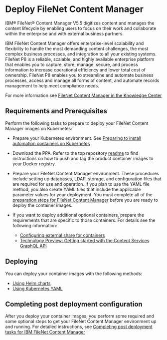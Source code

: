 # Deploy FileNet Content Manager

IBM® FileNet® Content Manager V5.5 digitizes content and manages the content lifecycle by enabling users to focus on their work and collaborate within the enterprise and with external business partners.

IBM FileNet Content Manager offers enterprise-level scalability and flexibility to handle the most demanding content challenges, the most complex business processes, and integration to all your existing systems. FileNet P8 is a reliable, scalable, and highly available enterprise platform that enables you to capture, store, manage, secure, and process information to increase operational efficiency and lower total cost of ownership. FileNet P8 enables you to streamline and automate business processes, access and manage all forms of content, and automate records management to help meet compliance needs.

For more information see [FileNet Content Manager in the Knowledge Center](https://www.ibm.com/support/knowledgecenter/en/SSYHZ8_19.0.x/com.ibm.dba.offerings/topics/con_cm.html)

## Requirements and Prerequisites

Perform the following tasks to prepare to deploy your FileNet Content Manager images on Kubernetes:

- Prepare your Kubernetes environment. See [Preparing to install automation containers on Kubernetes](https://www.ibm.com/support/knowledgecenter/en/SSYHZ8_19.0.x/com.ibm.dba.install/k8s_topics/tsk_prepare_env_k8s.html)

- Download the PPA. Refer to the top repository [readme](../README.md) to find instructions on how to push and tag the product container images to your Docker registry.

- Prepare your FileNet Content Manager environment. These procedures include setting up databases, LDAP, storage, and configuration files that are required for use and operation. If you plan to use the YAML file method, you also create YAML files that include the applicable parameter values for your deployment. You must complete all of the [preparation steps for FileNet Content Manager](https://www.ibm.com/support/knowledgecenter/en/SSYHZ8_19.0.x/com.ibm.dba.install/k8s_topics/tsk_prepare_ecmk8s.html) before you are ready to deploy the container images. 

- If you want to deploy additional optional containers, prepare the requirements that are specific to those containers. For details see the following information:
  - [Configuring external share for containers](https://www.ibm.com/support/knowledgecenter/en/SSYHZ8_19.0.x/com.ibm.dba.install/k8s_topics/tsk_ecmexternalsharek8s.html)
  - [Technology Preview: Getting started with the Content Services GraphQL API](http://www.ibm.com/support/docview.wss?uid=ibm10883630)

## Deploying

You can deploy your container images with the following methods:

- [Using Helm charts](helm-charts/README.md)
- [Using Kubernetes YAML](k8s-yaml/README.md)

## Completing post deployment configuration

After you deploy your container images, you perform some required and some optional steps to get your FileNet Content Manager environment up and running. For detailed instructions, see [Completing post deployment tasks for IBM FileNet Content Manager](https://www.ibm.com/support/knowledgecenter/en/SSYHZ8_19.0.x/com.ibm.dba.install/k8s_topics/tsk_deploy_postecmdeployk8s.html)
